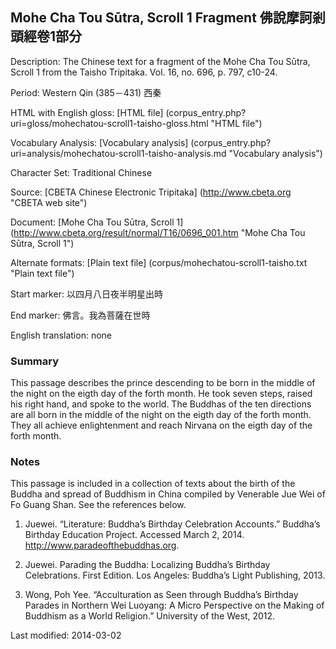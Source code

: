 ## Mohe Cha Tou Sūtra, Scroll 1 Fragment 佛說摩訶剎頭經卷1部分 

Description: The Chinese text for a fragment of the Mohe Cha Tou Sūtra, Scroll 1 from the Taisho Tripitaka. Vol. 16, no. 696, p. 797, c10-24.

Period: Western Qin (385－431) 西秦

HTML with English gloss: [HTML file] (corpus_entry.php?uri=gloss/mohechatou-scroll1-taisho-gloss.html "HTML file")

Vocabulary Analysis: [Vocabulary analysis] (corpus_entry.php?uri=analysis/mohechatou-scroll1-taisho-analysis.md "Vocabulary analysis")

Character Set: Traditional Chinese

Source: [CBETA Chinese Electronic Tripitaka] (http://www.cbeta.org "CBETA web site")

Document: [Mohe Cha Tou Sūtra, Scroll 1] (http://www.cbeta.org/result/normal/T16/0696_001.htm "Mohe Cha Tou Sūtra, Scroll 1")

Alternate formats: [Plain text file] (corpus/mohechatou-scroll1-taisho.txt "Plain text file")

Start marker: 以四月八日夜半明星出時

End marker: 佛言。我為菩薩在世時

English translation: none

### Summary
This passage describes the prince descending to be born in the middle of the night on the eigth day of the forth month. He took seven steps, raised his right hand, and spoke to the world. The Buddhas of the ten directions are all born in the middle of the night on the eigth day of the forth month. They all achieve enlightenment and reach Nirvana on the eigth day of the forth month.

### Notes
This passage is included in a collection of texts about the birth of the Buddha and spread of Buddhism in China compiled by Venerable Jue Wei of Fo Guang Shan. See the references below.

1. Juewei. “Literature: Buddha’s Birthday Celebration Accounts.” Buddha’s Birthday Education Project. Accessed March 2, 2014. <a href="http://www.paradeofthebuddhas.org">http://www.paradeofthebuddhas.org</a>.

2. Juewei. Parading the Buddha: Localizing Buddha’s Birthday Celebrations. First Edition. Los Angeles: Buddha’s Light Publishing, 2013.

3. Wong, Poh Yee. “Acculturation as Seen through Buddha’s Birthday Parades in Northern Wei Luoyang: A Micro Perspective on the Making of Buddhism as a World Religion.” University of the West, 2012.

Last modified: 2014-03-02

